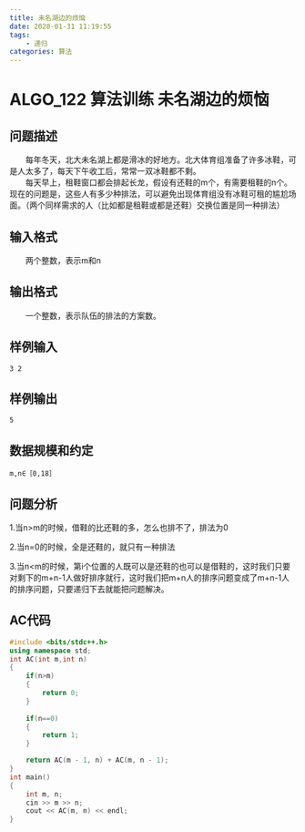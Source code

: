 ```yaml
---
title: 未名湖边的烦恼
date: 2020-01-31 11:19:55
tags:
    - 递归
categories: 算法
---
```

# ALGO_122 算法训练 未名湖边的烦恼
## 问题描述
&emsp;&emsp;每年冬天，北大未名湖上都是滑冰的好地方。北大体育组准备了许多冰鞋，可是人太多了，每天下午收工后，常常一双冰鞋都不剩。  
&emsp;&emsp;每天早上，租鞋窗口都会排起长龙，假设有还鞋的m个，有需要租鞋的n个。现在的问题是，这些人有多少种排法，可以避免出现体育组没有冰鞋可租的尴尬场面。（两个同样需求的人（比如都是租鞋或都是还鞋）交换位置是同一种排法）
<!-- more -->
## 输入格式
　　两个整数，表示m和n
## 输出格式
　　一个整数，表示队伍的排法的方案数。
## 样例输入
    3 2
## 样例输出
    5
## 数据规模和约定
    m,n∈［0,18］
## 问题分析
1.当n>m的时候，借鞋的比还鞋的多，怎么也排不了，排法为0

2.当n=0的时候，全是还鞋的，就只有一种排法

3.当n<m的时候，第i个位置的人既可以是还鞋的也可以是借鞋的，这时我们只要对剩下的m+n-1人做好排序就行，这时我们把m+n人的排序问题变成了m+n-1人的排序问题，只要递归下去就能把问题解决。

## AC代码
``` c++
#include <bits/stdc++.h>
using namespace std;
int AC(int m,int n)
{
    if(n>m)
    {
        return 0;
    }
    
    if(n==0)
    {
        return 1;
    }

    return AC(m - 1, n) + AC(m, n - 1);
}
int main()
{
    int m, n;
    cin >> m >> n;
    cout << AC(m, n) << endl;
}
```